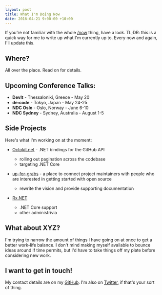 ```yaml
---
layout: post
title: What I'm Doing Now
date: 2016-04-21 9:00:00 +10:00
---
```


If you're not familiar with the whole [/now](http://nownownow.com/) thing,
have a look. TL;DR: this is a quick way for me to write up what I'm currently
up to. Every now and again, I'll update this.

## Where?

All over the place. Read on for details.

## Upcoming Conference Talks:

 - **DevIt** - Thessaloniki, Greece - May 20
 - **de:code** - Tokyo, Japan - May 24-25
 - **NDC Oslo** - Oslo, Norway - June 6-10
 - **NDC Sydney** - Sydney, Australia - August 1-5

## Side Projects

Here's what I'm working on at the moment:

 - [Octokit.net](https://github.com/octokit/octokit.net) - .NET bindings for the GitHub API
    - rolling out pagination across the codebase
    - targeting .NET Core

 - [up-for-grabs](http://up-for-grabs.net) - a place to connect project maintainers with people who are interested in getting started with open source
    - rewrite the vision and provide supporting documentation

 - [Rx.NET](https://github.com/reactive-extensions/rx.net/)
    - .NET Core support
    - other administrivia

## What about XYZ?

I'm trying to narrow the amount of things I have going on at once to get a
better work-life balance. I don't mind making myself available to bounce ideas
around if time permits, but I'd have to take things off my plate before
considering new work.

## I want to get in touch!

My contact details are on my [GitHub](https://github.com/shiftkey/). I'm also on [Twitter](https://twitter.com/shiftkey), if that's your sort of thing.
